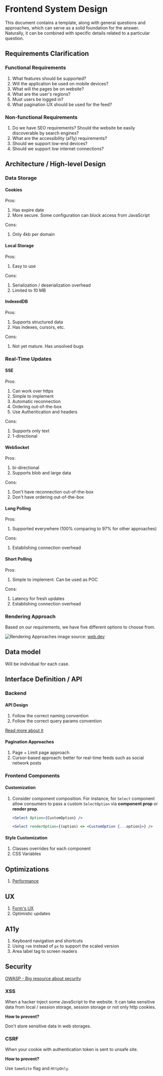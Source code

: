 # Frontend System Design

This document contains a template, along with general questions and approaches, which can serve as a solid foundation for the answer. Naturally, it can be combined with specific details related to a particular question.

## Requirements Clarification

### Functional Requirements

1. What features should be supported?
2. Will the application be used on mobile devices?
3. What will the pages be on website?
4. What are the user's regions?
5. Must users be logged in?
6. What pagination UX should be used for the feed?

### Non-functional Requirements

1. Do we have SEO requirements? Should the website be easily discoverable by search engines?
2. What are the accessibility (a11y) requirements?
3. Should we support low-end devices?
4. Should we support low internet connections?

## Architecture / High-level Design

### Data Storage

#### Cookies

Pros:

1. Has expire date
2. More secure. Some configuration can block access from JavaScript

Cons:

1. Only 4kb per domain

#### Local Storage

Pros:

1. Easy to use

Cons:

1. Serialization / deserialization overhead
2. Limited to 10 MB

#### IndexedDB

Pros:

1. Supports structured data
2. Has indexes, cursors, etc.

Cons:

1. Not yet mature. Has unsolved bugs

### Real-Time Updates

#### SSE

Pros:

1. Can work over https
2. Simple to implement
3. Automatic reconnection
4. Ordering out-of-the-box
5. Use Authentication and headers

Cons:

1. Supports only text
2. 1-directional

#### WebSocket

Pros:

1. bi-directional
2. Supports blob and large data

Cons:

1. Don't have reconnection out-of-the-box
2. Don't have ordering out-of-the-box

#### Long Polling

Pros:

1. Supported everywhere (100% comparing to 97% for other approaches)

Cons:

1. Establishing connection overhead 

#### Short Polling

Pros:

1. Simple to implement. Can be used as POC

Cons:

1. Latency for fresh updates
2. Establishing connection overhead 

### Rendering Approach

Based on our requirements, we have five different options to choose from.

![Rendering Approaches](.github/images/rendering-approaches.png)
image source: [web.dev](https://web.dev/articles/rendering-on-the-web)

## Data model

Will be individual for each case.

## Interface Definition / API

### Backend

#### API Design

1. Follow the correct naming convention
2. Follow the correct query params convention
   
[Read more about it](https://learn.microsoft.com/en-us/azure/architecture/best-practices/api-design)

#### Pagination Approaches

1. Page + Limit page approach
2. Cursor-based approach: better for real-time feeds such as social network posts

### Frontend Components

#### Customization

1. Consider component composition. For instance, for `Select` component allow consumers to pass a custom `SelectOption` via **component prop** or **render prop**.

    ```jsx
    <Select Option={CustomOption} />
    ```

    ```jsx
    <Select renderOption={(option) => <CustomOption {...option}>} />
    ```

#### Style Customization

1. Classes overrides for each component
2. CSS Variables

## Optimizations

1. [Performance](https://github.com/Danilqa/web-performance-handbook)

## UX

1. [Form's UX](https://evilmartians.com/chronicles/html-best-practices-for-login-and-signup-forms)
2. Optimistic updates

## A11y

1. Keyboard navigation and shortcuts
2. Using `rem` instead of `px` to support the scaled version
3. Area label tag to screen readers

## Security

[OWASP - Big resource about security](https://owasp.org/)

### XSS

When a hacker inject some JavaScript to the website. It can take sensitive data from local / session storage, session storage or not only http cookies.

**How to prevent?**

Don't store sensitive data in web storages.

### CSRF

When your cookie with authentication token is sent to unsafe site. 

**How to prevent?**

Use `SameSite` flag and `HttpOnly`.
